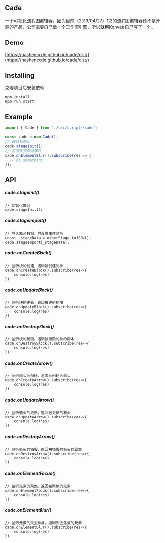 ## Cade

一个可视化流程图编辑器，因为目前（2019/04/27）G2的流程图编辑器还不是开源的产品，公司需要自己做一个工作流引擎，所以就用Konvajs自己写了一个。



## Demo

[https://hashencode.github.io/cade/dist/](https://hashencode.github.io/cade/dist/)



## Installing

克隆项目后安装依赖

```
npm install
npm run start
```



## Example

```javascript
import { Cade } from "./src/scripts/cade";

const cade = new Cade();
// 舞台初始化
cade.stageInit();
// 监听失去焦点事件
cade.onElementBlur().subscribe(res => {
  // do something
});
```



## API

##### cade.stageInit()

```
// 初始化舞台
cade.stageInit();
```

##### cade.stageImport()

```
// 导入舞台数据，并设置事件监听
const _stageData = otherStage.toJSON();
cade.stageImport(_stageData);
```

##### cade.onCreateBlock()

```
// 监听块的创建，返回被创建的块
cade.onCreateBlock().subscribe(res=>{
	console.log(res)
})
```

##### cade.onUpdateBlock()

```
// 监听块的更新，返回被更新的块
cade.onUpdateBlock().subscribe(res=>{
	console.log(res)
})
```

##### cade.onDestroyBlock()

```
// 监听块的销毁，返回被销毁的块的副本
cade.onDestroyBlock().subscribe(res=>{
	console.log(res)
})
```

##### cade.onCreateArrow()

```
// 监听箭头的创建，返回被创建的箭头
cade.onCreateArrow().subscribe(res=>{
	console.log(res)
})
```

##### cade.onUpdateArrow()

```
// 监听箭头的更新，返回被更新的箭头
cade.onUpdateArrow().subscribe(res=>{
	console.log(res)
})
```

##### cade.onDestroyArrow()

```
// 监听箭头的销毁，返回被销毁的箭头的副本
cade.onDestroyArrow().subscribe(res=>{
	console.log(res)
})
```

##### cade.onElementFocus()

```
// 监听元素的聚焦，返回被聚焦的元素
cade.onElementFocus().subscribe(res=>{
	console.log(res)
})
```

##### cade.onElementBlur()

```
// 监听元素的失去焦点，返回失去焦点的元素
cade.onElementBlur().subscribe(res=>{
	console.log(res)
})
```



